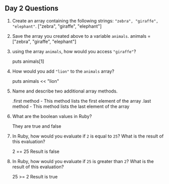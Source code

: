 ## Day 2 Questions

1. Create an array containing the following strings: `"zebra", "giraffe", "elephant"`.
   ["zebra", "giraffe", "elephant"]

2. Save the array you created above to a variable `animals`.
   animals = ["zebra", "giraffe", "elephant"]

3. using the array `animals`, how would you access `"giraffe"`?

   puts animals[1]

4. How would you add `"lion"` to the `animals` array?

   puts animals << "lion"

5. Name and describe two additional array methods.

   .first method - This method lists the first element of the array
   .last method - This method lists the last element of the array

6. What are the boolean values in Ruby?

   They are true and false

7. In Ruby, how would you evaluate if `2` is equal to `25`? What is the result of this evaluation?

   2 == 25
   Result is false

8. In Ruby, how would you evaluate if `25` is greater than `2`? What is the result of this evaluation?

   25 >= 2
   Result is true
